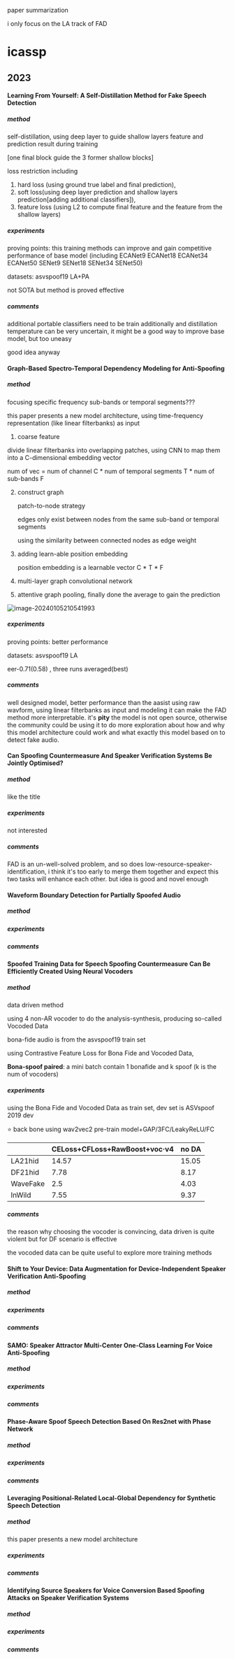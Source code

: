 paper summarization

i only focus on the LA track of FAD

# icassp

## 2023

#### Learning From Yourself: A Self-Distillation Method for Fake Speech Detection

##### method

self-distillation, using deep layer to guide shallow layers feature and prediction result during training

[one final block guide the 3 former shallow blocks]

loss restriction including 

1. hard loss (using ground true label and final prediction), 
2. soft loss(using deep layer prediction and shallow layers prediction[adding additional classifiers]), 
3. feature loss (using L2 to compute final feature and the feature from the shallow layers)

##### experiments

proving points: this training methods can improve and gain competitive performance of base model (including ECANet9 ECANet18 ECANet34 ECANet50 SENet9 SENet18 SENet34 SENet50)

datasets: asvspoof19 LA+PA

not SOTA  but method is proved effective

##### comments

additional portable classifiers need to be train additionally and distillation temperature can be very uncertain, it might be a good way to improve base model, but too uneasy

good idea anyway

#### Graph-Based Spectro-Temporal Dependency Modeling for Anti-Spoofing

##### method

focusing specific frequency sub-bands or temporal segments???

this paper presents a new model architecture, using time-frequency representation (like linear filterbanks) as input

1.  coarse feature 

   divide linear filterbanks into overlapping patches, using CNN to map them into a C-dimensional embedding vector 

   num of vec = num of channel  C * num of temporal segments  T * num of sub-bands F

2. construct graph

   patch-to-node strategy

   edges only exist between nodes from the same sub-band or temporal segments

   using the similarity between connected nodes as edge weight

3. adding learn-able position embedding

    position embedding is a learnable vector C * T * F

4. multi-layer graph convolutional network

5. attentive graph pooling, finally done the average to gain the prediction

![image-20240105210541993](readme.assets/image-20240105210541993.png)

##### experiments

proving points: better performance

datasets: asvspoof19 LA

eer-0.71(0.58) , three runs averaged(best)

##### comments

well designed model, better performance than the aasist using raw wavform, using linear filterbanks as input and modeling it can make the FAD method more interpretable. it's **pity** the model is not open source, otherwise the community could be using it to do more exploration about how and why this model architecture could work and what exactly this model based on to detect fake audio.

#### Can Spoofing Countermeasure And Speaker Verification Systems Be Jointly Optimised?

##### method

like the title

##### experiments

not interested

##### comments

FAD is an un-well-solved problem, and so does low-resource-speaker-identification, i think it's too early to merge them together and expect this two tasks  will enhance each other. but idea is good and novel enough



#### Waveform Boundary Detection for Partially Spoofed Audio

##### method



##### experiments



##### comments



#### Spoofed Training Data for Speech Spoofing Countermeasure Can Be Efficiently Created Using Neural Vocoders

##### method

data driven method

using 4 non-AR vocoder to do the analysis-synthesis, producing so-called Vocoded Data

bona-fide audio is from the asvspoof19 train set

using Contrastive Feature Loss for Bona Fide and Vocoded Data, 

**Bona-spoof paired**: a mini batch contain 1 bonafide and k spoof (k is the num of vocoders)

##### experiments

using the Bona Fide and Vocoded Data as train set, dev set is ASVspoof 2019 dev

⭐ back bone using wav2vec2 pre-train model+GAP/3FC/LeakyReLU/FC

|          | CELoss+CFLoss+RawBoost+voc·v4 | no DA |
| -------- | ----------------------------- | ----- |
| LA21hid  | 14.57                         | 15.05 |
| DF21hid  | 7.78                          | 8.17  |
| WaveFake | 2.5                           | 4.03  |
| InWild   | 7.55                          | 9.37  |



##### comments

the reason why choosing the vocoder is convincing, data driven is quite violent but for DF scenario is effective 

the vocoded data can be quite useful to explore more training methods 



#### Shift to Your Device: Data Augmentation for Device-Independent Speaker Verification Anti-Spoofing

##### method



##### experiments



##### comments





#### SAMO: Speaker Attractor Multi-Center One-Class Learning For Voice Anti-Spoofing

##### method



##### experiments



##### comments



#### Phase-Aware Spoof Speech Detection Based On Res2net with Phase Network

##### method



##### experiments



##### comments



#### Leveraging Positional-Related Local-Global Dependency for Synthetic Speech Detection

##### method

this paper presents a new model architecture

##### experiments



##### comments



#### Identifying Source Speakers for Voice Conversion Based Spoofing Attacks on Speaker Verification Systems

##### method



##### experiments



##### comments





